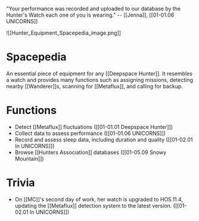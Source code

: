 "Your performance was recorded and uploaded to our database by the Hunter's Watch each one of you is wearing." -- [[Jenna]], [[01-01.06 UNICORNS]]

![[Hunter_Equipment_Spacepedia_image.png]]
# Spacepedia
An essential piece of equipment for any [[Deepspace Hunter]]. It resembles a watch and provides many functions such as assigning missions, detecting nearby [[Wanderer]]s, scanning for [[Metaflux]], and calling for backup.

# Functions
* Detect [[Metaflux]] fluctuations ([[01-01.01 Deepspace Hunter]])
* Collect data to assess performance ([[01-01.06 UNICORNS]])
* Record and assess sleep data, including duration and quality ([[01-02.01 In UNICORNS]])
* Browse [[Hunters Association]] databases ([[01-05.09 Snowy Mountain]])

# Trivia
* On [[MC]]'s second day of work, her watch is upgraded to HOS.11.4, updating the [[Metaflux]] detection system to the latest version. ([[01-02.01 In UNICORNS]])
